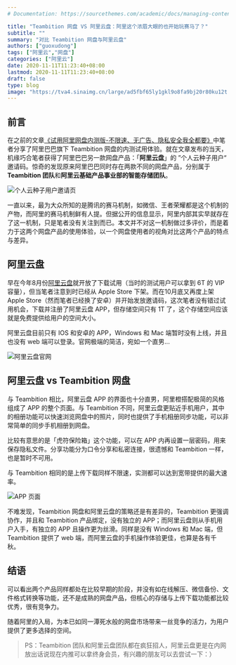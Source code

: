 ```yaml
---
# Documentation: https://sourcethemes.com/academic/docs/managing-content/

title: "Teambition 网盘 VS 阿里云盘：阿里这个浓眉大眼的也开始玩赛马了？"
subtitle: ""
summary: "对比 Teambition 网盘与阿里云盘"
authors: ["guoxudong"]
tags: ["阿里云","网盘"]
categories: ["阿里云"]
date: 2020-11-11T11:23:40+08:00
lastmod: 2020-11-11T11:23:40+08:00
draft: false
type: blog
image: "https://tva4.sinaimg.cn/large/ad5fbf65ly1gkl9o8fa9bj20r80ku12t.jpg"
---
```

## 前言

在之前的文章[《试用阿里网盘内测版-不限速、无广告、隐私安全我全都要》](../alibaba-teambition-disk/)中笔者分享了阿里巴巴旗下 Teambition 网盘的内测试用体验。就在文章发布的当天，机缘巧合笔者获得了阿里巴巴另一款网盘产品：「**阿里云盘**」的 ”个人云种子用户“ 邀请码。惊奇的发现原来阿里巴巴同时存在两款不同的网盘产品，分别属于 **Teambition 团队**和**阿里云基础产品事业部的智能存储团队**。

![个人云种子用户邀请页](https://tvax2.sinaimg.cn/wap800/ad5fbf65gy1gkl3hrdu81j20k80z27ii.jpg)

一直以来，最为大众所知的是腾讯的赛马机制，如微信、王者荣耀都是这个机制的产物，而阿里的赛马机制鲜有人提。但据公开的信息显示，阿里内部其实早就存在了这一机制，只是笔者没有关注到而已。本文并不对这一机制做过多评价，而是着力于这两个网盘产品的使用体验，以一个网盘使用者的视角对比这两个产品的特点与差异。

## 阿里云盘

早在今年8月份[阿里云盘](https://www.aliyundrive.com/)就开放了下载试用（当时的测试用户可以拿到 6T 的 VIP 容量），但当笔者注意到时已经从 Apple Store 下架。而在10月底又再度上架 Apple Store（然而笔者已经换了安卓）并开始发放邀请码，这次笔者没有错过试用机会，下载并注册了阿里云盘 APP，但存储空间只有 1T 了，这个存储空间应该就是免费提供给用户的空间大小。

阿里云盘目前只有 IOS 和安卓的 APP，Windows 和 Mac 端暂时没有上线，并且也没有 web 端可以登录。官网极端的简洁，宛如一个直男...

![阿里云盘官网](https://tva1.sinaimg.cn/large/ad5fbf65gy1gkl80aczdnj21h70q67wh.jpg)

## 阿里云盘 vs Teambition 网盘

与 Teambition 相比，阿里云盘 APP 的界面也十分直男，阿里橙搭配极简的风格组成了 APP 的整个页面。与 Teambition 不同，阿里云盘更贴近手机用户，其中的相册功能可以快速浏览网盘中的照片，同时也提供了手机相册同步功能，可以非常简单的同步手机相册到网盘。

比较有意思的是「虎符保险箱」这个功能，可以在 APP 内再设置一层密码，用来保存隐私文件。分享功能分为口令分享和私密连接，很遗憾和 Teambition 一样，也是暂时不可用。

与 Teambition 相同的是上传下载同样不限速，实测都可以达到宽带提供的最大速率。

![APP 页面](https://tvax4.sinaimg.cn/wap800/ad5fbf65ly1gkl84rikc7j20u01t0403.jpg)

不难发现，Teambition 网盘和阿里云盘的策略还是有差异的，Teambition 更强调协作，并且和 Teambition 产品绑定，没有独立的 APP；而阿里云盘则从手机用户入手，有独立的 APP 且操作更为丝滑。同样是没有 Windows 和 Mac 端，但 Teambition 提供了 web 端，而阿里云盘的手机操作体验更佳，也算是各有千秋。

## 结语

可以看出两个产品同样都处在比较早期的阶段，并没有如在线解压、微信备份、文件格式转换等功能，还不是成熟的网盘产品，但核心的存储与上传下载功能都比较优秀，很有竞争力。

随着阿里的入局，为本已如同一潭死水般的网盘市场带来一丝竞争的活力，为用户提供了更多选择的空间。

>PS：Teambition 团队和阿里云盘团队都在疯狂招人，阿里云盘更是在内网放出话说现在内推可以拿终身会员，有兴趣的朋友可以去尝试一下：）
